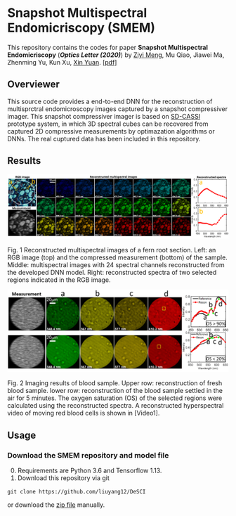 # Snapshot Multispectral Endomicriscopy (SMEM)
This repository contains the codes for paper **Snapshot Multispectral Endomicriscopy** (***Optics Letter (2020)***) by [Ziyi Meng](https://github.com/mengziyi64), Mu Qiao, Jiawei Ma, Zhenming Yu, Kun Xu, [Xin Yuan](https://www.bell-labs.com/usr/x.yuan).
[[pdf]](https://www.osapublishing.org/DirectPDFAccess/E232E79A-630F-4A1A-BA414C23A65AC2F0_ads393213.pdf?da=1&adsid=393213&journal=3&seq=0&mobile=no)

## Overviewer
This source code provides a end-to-end DNN for the reconstruction of multisprctral endomicroscopy images captured by a snapshot compressiver imager. This snapshot compressiver imager is based on [SD-CASSI](https://www.osapublishing.org/ao/abstract.cfm?uri=ao-47-10-B44) prototype system, in which 3D spectral cubes can be recovered from captured 2D compressive measurements by optimazation algorithms or DNNs. The real cuptured data has been included in this repository.

## Results
<p align="center">
<img src="Result/Images/fern_root_recon.png" width="1200">
</p>
Fig. 1 Reconstructed multispectral images of a fern root section. Left: an RGB image (top) and the compressed measurement (bottom) of the sample. Middle: multispectral images with 24 spectral channels reconstructed from the developed DNN model. Right: reconstructed spectra of two selected regions indicated in the RGB image.

<p align="center">
<img src="Result/Images/blood_sample_recon.png" width="800">
</p>
Fig. 2 Imaging results of blood sample. Upper row: reconstruction of fresh blood sample. lower row: reconstruction of the blood sample settled in the air for 5 minutes. The oxygen
saturation (OS) of the selected regions were calculated using the reconstructed spectra. A reconstructed hyperspectral video of moving red blood cells is shown in [Video1].

## Usage
### Download the SMEM repository and model file
0. Requirements are Python 3.6 and Tensorflow 1.13.
1. Download this repository via git
```
git clone https://github.com/liuyang12/DeSCI
```
or download the [zip file](https://github.com/liuyang12/DeSCI/archive/master.zip) manually.
